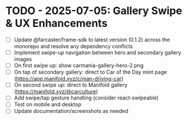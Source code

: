 # TODO - 2025-07-05: Gallery Swipe & UX Enhancements

- [ ] Update @farcaster/frame-sdk to latest version (0.1.2) across the monorepo and resolve any dependency conflicts
- [ ] Implement swipe-up navigation between hero and secondary gallery images
- [ ] On first swipe up: show carmania-gallery-hero-2.png
- [ ] On tap of secondary gallery: direct to Car of the Day mint page (https://app.manifold.xyz/c/man-driving-car)
- [ ] On second swipe up: direct to Manifold gallery (https://manifold.xyz/@carculture)
- [ ] Add swipe/tap gesture handling (consider react-swipeable)
- [ ] Test on mobile and desktop
- [ ] Update documentation/screenshots as needed 